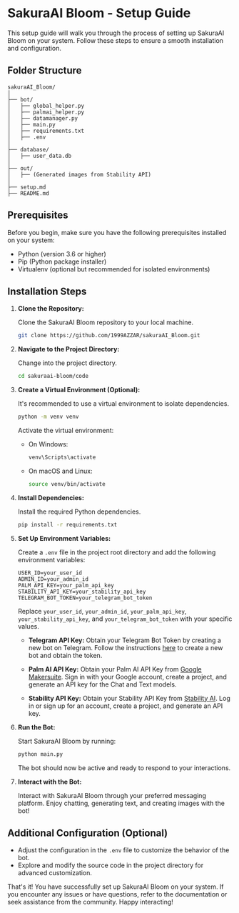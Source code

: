 # SakuraAI Bloom - Setup Guide

This setup guide will walk you through the process of setting up SakuraAI Bloom on your system. Follow these steps to ensure a smooth installation and configuration.

## Folder Structure

```text
sakuraAI_Bloom/
│
├── bot/
│   ├── global_helper.py
│   ├── palmai_helper.py
│   ├── datamanager.py
│   ├── main.py
│   ├── requirements.txt
│   ├── .env
│
├── database/
│   ├── user_data.db
│
├── out/
│   ├── (Generated images from Stability API)
│
├── setup.md
├── README.md
```

## Prerequisites

Before you begin, make sure you have the following prerequisites installed on your system:

- Python (version 3.6 or higher)
- Pip (Python package installer)
- Virtualenv (optional but recommended for isolated environments)

## Installation Steps

1. **Clone the Repository:**

   Clone the SakuraAI Bloom repository to your local machine.

   ```bash
   git clone https://github.com/1999AZZAR/sakuraAI_Bloom.git
   ```

2. **Navigate to the Project Directory:**

   Change into the project directory.

   ```bash
   cd sakuraai-bloom/code
   ```

3. **Create a Virtual Environment (Optional):**

   It's recommended to use a virtual environment to isolate dependencies.

   ```bash
   python -m venv venv
   ```

   Activate the virtual environment:

   - On Windows:

     ```bash
     venv\Scripts\activate
     ```

   - On macOS and Linux:

     ```bash
     source venv/bin/activate
     ```

4. **Install Dependencies:**

   Install the required Python dependencies.

   ```bash
   pip install -r requirements.txt
   ```

5. **Set Up Environment Variables:**

   Create a `.env` file in the project root directory and add the following environment variables:

   ```env
   USER_ID=your_user_id
   ADMIN_ID=your_admin_id
   PALM_API_KEY=your_palm_api_key
   STABILITY_API_KEY=your_stability_api_key
   TELEGRAM_BOT_TOKEN=your_telegram_bot_token
   ```

   Replace `your_user_id`, `your_admin_id`, `your_palm_api_key`, `your_stability_api_key`, and `your_telegram_bot_token` with your specific values.

   - **Telegram API Key:**
     Obtain your Telegram Bot Token by creating a new bot on Telegram. Follow the instructions [here](https://core.telegram.org/bots#botfather) to create a new bot and obtain the token.

   - **Palm AI API Key:**
     Obtain your Palm AI API Key from [Google Makersuite](https://makersuite.google.com/app/apikey). Sign in with your Google account, create a project, and generate an API key for the Chat and Text models.

   - **Stability API Key:**
     Obtain your Stability API Key from [Stability AI](https://platform.stability.ai/account/keys). Log in or sign up for an account, create a project, and generate an API key.

6. **Run the Bot:**

   Start SakuraAI Bloom by running:

   ```bash
   python main.py
   ```

   The bot should now be active and ready to respond to your interactions.

7. **Interact with the Bot:**

   Interact with SakuraAI Bloom through your preferred messaging platform. Enjoy chatting, generating text, and creating images with the bot!

## Additional Configuration (Optional)

- Adjust the configuration in the `.env` file to customize the behavior of the bot.
- Explore and modify the source code in the project directory for advanced customization.

That's it! You have successfully set up SakuraAI Bloom on your system. If you encounter any issues or have questions, refer to the documentation or seek assistance from the community. Happy interacting!
